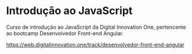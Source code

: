 # Introdução ao JavaScript

Curso de introdução ao JavaScript da Digital Innovation One, pertencente ao bootcamp Desenvolvedor Front-end Angular.

https://web.digitalinnovation.one/track/desenvolvedor-front-end-angular